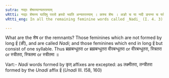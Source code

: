 ```yaml
---
sutra: नद्याः शेषस्यान्यतरस्याम्
vRtti: नद्याः शेषस्य घादिषु परतो ह्रस्वो भवति अन्यतरस्याम् । कश्च शेषः । अङो च या नदी ङ्यन्त च यदेकाच् ॥
vRtti_eng: In all the remaining feminine words called _Nadi_ (I. 4. 3) and (I. 4. 4), the substitution of short vowel under the preceding circumstances is optional.

---
```

What are the शेष or the remnants? Those feminines which are not formed by long ई (ङी), and are called _Nadi_; and those feminines which end in long ई but consist of one syllable. Thus ब्रह्मबन्धूतरा or ब्रह्मबन्धुतरा वीरबन्धूतरा or वीरबन्धुतरा, स्त्रितरा or स्त्रीतरा, स्त्रितमा or स्त्रीतमा ॥

Vart:- _Nadi_ words formed by कृत् affixes are excepted: as लक्ष्मीतरा, तन्त्रीतरा formed by the _Unadi_ affix ई (_Unadi_ III. I58, 160)